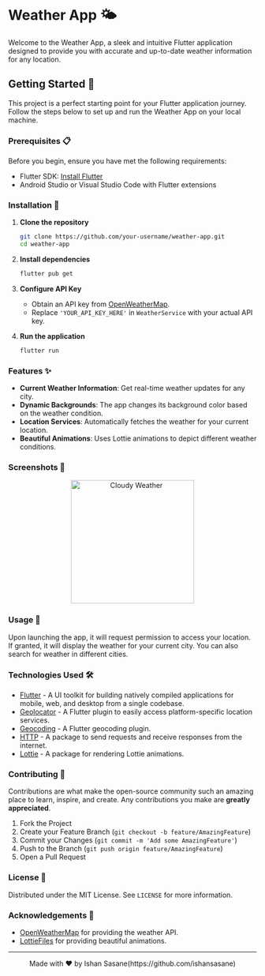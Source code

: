 # Weather App 🌤️

Welcome to the Weather App, a sleek and intuitive Flutter application designed to provide you with accurate and up-to-date weather information for any location. 

## Getting Started 🚀

This project is a perfect starting point for your Flutter application journey. Follow the steps below to set up and run the Weather App on your local machine.

### Prerequisites 📋

Before you begin, ensure you have met the following requirements:
- Flutter SDK: [Install Flutter](https://flutter.dev/docs/get-started/install)
- Android Studio or Visual Studio Code with Flutter extensions

### Installation 🔧

1. **Clone the repository**
    ```sh
    git clone https://github.com/your-username/weather-app.git
    cd weather-app
    ```

2. **Install dependencies**
    ```sh
    flutter pub get
    ```

3. **Configure API Key**
   - Obtain an API key from [OpenWeatherMap](https://openweathermap.org/api).
   - Replace `'YOUR_API_KEY_HERE'` in `WeatherService` with your actual API key.

4. **Run the application**
    ```sh
    flutter run
    ```

### Features ✨

- **Current Weather Information**: Get real-time weather updates for any city.
- **Dynamic Backgrounds**: The app changes its background color based on the weather condition.
- **Location Services**: Automatically fetches the weather for your current location.
- **Beautiful Animations**: Uses Lottie animations to depict different weather conditions.

### Screenshots 📸

<p align="center">
  <img src="screenshots/abcd.png" width="250" alt="Cloudy Weather">
</p>

### Usage 📝

Upon launching the app, it will request permission to access your location. If granted, it will display the weather for your current city. You can also search for weather in different cities.

### Technologies Used 🛠️

- [Flutter](https://flutter.dev/) - A UI toolkit for building natively compiled applications for mobile, web, and desktop from a single codebase.
- [Geolocator](https://pub.dev/packages/geolocator) - A Flutter plugin to easily access platform-specific location services.
- [Geocoding](https://pub.dev/packages/geocoding) - A Flutter geocoding plugin.
- [HTTP](https://pub.dev/packages/http) - A package to send requests and receive responses from the internet.
- [Lottie](https://pub.dev/packages/lottie) - A package for rendering Lottie animations.

### Contributing 🤝

Contributions are what make the open-source community such an amazing place to learn, inspire, and create. Any contributions you make are **greatly appreciated**.

1. Fork the Project
2. Create your Feature Branch (`git checkout -b feature/AmazingFeature`)
3. Commit your Changes (`git commit -m 'Add some AmazingFeature'`)
4. Push to the Branch (`git push origin feature/AmazingFeature`)
5. Open a Pull Request

### License 📄

Distributed under the MIT License. See `LICENSE` for more information.

### Acknowledgements 🙏

- [OpenWeatherMap](https://openweathermap.org/) for providing the weather API.
- [LottieFiles](https://lottiefiles.com/) for providing beautiful animations.

---

<p align="center">
  Made with ❤️ by Ishan Sasane(https://github.com/ishansasane)
</p>
